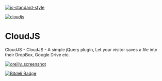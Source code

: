 [![js-standard-style](https://img.shields.io/badge/code%20style-standard-brightgreen.svg?style=flat)](https://github.com/feross/standard)

[![cloudjs](https://cloud.githubusercontent.com/assets/7023876/12836758/dd807a2a-cbe5-11e5-8a7b-e28a8d5544ea.png)](https://webmechanicx.github.io/CloudJS/)


# CloudJS
CloudJS - CloudJS - A simple jQuery plugin, Let your visitor saves a file into their DropBox, Google Drive etc.


[![oreilly_screenshot](https://cloud.githubusercontent.com/assets/7023876/12835170/03d9f920-cbd8-11e5-861c-b255209cdb2c.jpg)](http://www.oreilly.com)

[![Bitdeli Badge](https://d2weczhvl823v0.cloudfront.net/webmechanicx/cloudjs/trend.png)](https://bitdeli.com/free "Bitdeli Badge")

